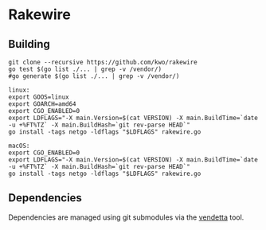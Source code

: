 # Rakewire

## Building

	git clone --recursive https://github.com/kwo/rakewire
	go test $(go list ./... | grep -v /vendor/)
	#go generate $(go list ./... | grep -v /vendor/)

	linux:
	export GOOS=linux
	export GOARCH=amd64
	export CGO_ENABLED=0
	export LDFLAGS="-X main.Version=$(cat VERSION) -X main.BuildTime=`date -u +%FT%TZ` -X main.BuildHash=`git rev-parse HEAD`"
	go install -tags netgo -ldflags "$LDFLAGS" rakewire.go

	macOS:
	export CGO_ENABLED=0
	export LDFLAGS="-X main.Version=$(cat VERSION) -X main.BuildTime=`date -u +%FT%TZ` -X main.BuildHash=`git rev-parse HEAD`"
	go install -tags netgo -ldflags "$LDFLAGS" rakewire.go

## Dependencies

Dependencies are managed using git submodules via the [vendetta](https://github.com/dpw/vendetta) tool.
